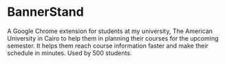 # BannerStand
A Google Chrome extension for students at my university, The American University in Cairo to help them in planning their courses for the upcoming semester. It helps them reach course information faster and make their schedule in minutes. Used by 500 students.
